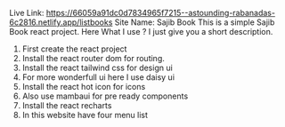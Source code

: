 Live Link: https://66059a91dc0d7834965f7215--astounding-rabanadas-6c2816.netlify.app/listbooks
Site Name: Sajib Book
This is a simple Sajib Book react project. Here What I use ? I just  give you a short description.

1. First create the react project
2. Install the react router dom for routing.
3. Install the react tailwind css for design ui
4. For more wonderfull ui here I use daisy ui
5. Install the react hot icon for icons
6. Also use mambaui for pre ready components
7. Install the react recharts
8. In this website have four menu list

